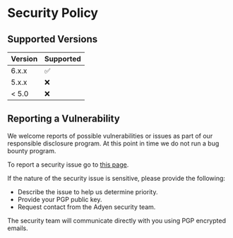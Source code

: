 # Security Policy

## Supported Versions

| Version | Supported          |
| ------- | ------------------ |
| 6.x.x   | :white_check_mark: |
| 5.x.x   | :x:                |
| < 5.0   | :x:                |

## Reporting a Vulnerability

We welcome reports of possible vulnerabilities or issues as part of our responsible disclosure program. At this point in time we do not run a bug bounty program.

To report a security issue go to [this page](https://www.adyen.com/policies-and-disclaimer/responsible-disclosure).

If the nature of the security issue is sensitive, please provide the following:

* Describe the issue to help us determine priority.
* Provide your PGP public key.
* Request contact from the Adyen security team.

The security team will communicate directly with you using PGP encrypted emails.

